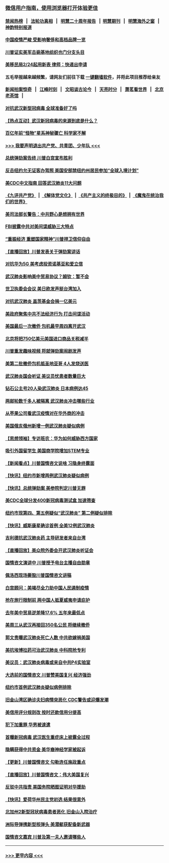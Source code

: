 ### [微信用户指南，使用浏览器打开体验更佳](https://github.com/gfw-breaker/banned-news1/blob/master/indexes/wechat-guide.md?t=0)
#### [禁闻热榜](热点新闻.md?t=0)  &nbsp;&nbsp;|&nbsp;&nbsp; [法轮功真相](https://github.com/gfw-breaker/truth/blob/master/README.md?t=0) &nbsp;&nbsp;|&nbsp;&nbsp; [明慧二十周年报告](https://github.com/gfw-breaker/mh-reports/blob/master/README.md?t=0) &nbsp;&nbsp;|&nbsp;&nbsp;[明慧期刊](https://github.com/gfw-breaker/mh-qikan) &nbsp;&nbsp;|&nbsp;&nbsp; [明慧海外之窗](https://github.com/gfw-breaker/mh-news/blob/master/README.md?t=0) &nbsp;&nbsp;|&nbsp;&nbsp; [神韵特别报道](https://github.com/gfw-breaker/mh-news/blob/master/shenyun.md?t=0)
#### [中国疫情严峻 受影响奢侈和高档品牌一览](../pages/nsc412/n11850319.md?t=02071244) 
#### [川普证实美军击毙基地组织也门分支头目](../pages/nsc412/n11850383.md?t=02071244) 
#### [美移民局2/24起用新表 律师：快递出申请](../pages/nsc412/n11848220.md?t=02071244) 
#### 五毛举报越来越频繁，请网友们前往下载 [一键翻墙软件](https://github.com/gfw-breaker/ssr-accounts)，并将此项目推荐给亲友
#### [新闻拍案惊奇](https://github.com/gfw-breaker/banned-news1/blob/master/pages/link4.md) &nbsp;&nbsp;|&nbsp;&nbsp; [江峰时刻](https://github.com/gfw-breaker/banned-news1/blob/master/pages/link4.md) &nbsp;&nbsp;|&nbsp;&nbsp; [文昭谈古论今](https://github.com/gfw-breaker/banned-news1/blob/master/pages/link4.md) &nbsp;&nbsp;|&nbsp;&nbsp; [天亮时分](https://github.com/gfw-breaker/banned-news1/blob/master/pages/link4.md) &nbsp;&nbsp;|&nbsp;&nbsp; [萧茗看世界](https://github.com/gfw-breaker/banned-news1/blob/master/pages/link4.md) &nbsp;&nbsp;|&nbsp;&nbsp; [北京老茶馆](https://github.com/gfw-breaker/banned-news1/blob/master/pages/link4.md) &nbsp;&nbsp;|&nbsp;&nbsp; 
#### [对抗武汉新型冠病毒 全球准备好了吗](../pages/nsc412/n11850142.md?t=02071244) 
#### [【热点互动】武汉新冠病毒的来源到底是什么？](../pages/nsc412/n11849749.md?t=02071244) 
#### [百亿年前“怪物”星系神秘骤亡 科学家不解](../pages/nsc412/n11849863.md?t=02071244) 
#### [>>> 我要声明退出共产党、共青团、少年队 <<<](https://github.com/begood0513/goodnews/blob/master/quit/letter.md) 
#### [总统弹劾案告终 川普白宫宣布胜利](../pages/nsc412/n11849985.md?t=02071244) 
#### [反击纽约允无证客办驾照  美国安部禁纽约州居民参加“全球入境计划”](../pages/nsc412/n11849828.md?t=02071244) 
#### [美CDC中文指南 回答武汉肺炎11大问题](../pages/nsc412/n11849703.md?t=02071244) 
#### [《九评共产党》](https://github.com/begood0513/9ping.md/blob/master/README.md) &nbsp;|&nbsp; [《解体党文化》](../../../../jtdwh.md/blob/master/README.md)  &nbsp;|&nbsp; [《共产主义的终极目的》](../../../../gczydzjmd.md/blob/master/README.md) &nbsp;|&nbsp; [《魔鬼在统治我们的世界》](../../../../mgztzwmdsj.md/blob/master/README.md) 
#### [美司法部长警告：中共野心是想拥有世界](../pages/nsc412/n11849769.md?t=02071244) 
#### [FBI披露中共对美间谍威胁三大特点](../pages/nsc412/n11849700.md?t=02071244) 
#### [“重振经济 重塑国家精神”川普捍卫信仰自由](../pages/nsc412/n11849641.md?t=02071244) 
#### [【直播回放】川普发表关于弹劾案讲话](../pages/nsc412/n11849472.md?t=02071244) 
#### [对抗华为5G 美考虑投资诺基亚和爱立信](../pages/nsc412/n11849510.md?t=02071244) 
#### [武汉肺炎影响美中贸易协议？姆钦：暂不会](../pages/nsc412/n11849497.md?t=02071244) 
#### [世卫执委会会议 美日欧发声挺台湾加入](../pages/nsc412/n11849433.md?t=02071244) 
#### [对抗武汉肺炎 盖茨基金会捐一亿美元](../pages/nsc412/n11848953.md?t=02071244) 
#### [美政府聚焦中共不法经济行为 打击间谍活动](../pages/nsc412/n11849322.md?t=02071244) 
#### [美国最后一次撤侨 包机最早周四离开武汉](../pages/nsc412/n11849395.md?t=02071244) 
#### [北京将把750亿美元美国进口商品关税减半](../pages/nsc412/n11848896.md?t=02071244) 
#### [川普重发趣味视频 将就弹劾案闹剧发声](../pages/nsc412/n11848715.md?t=02071244) 
#### [美第二批撤侨包机抵圣地亚哥 4人发烧送医](../pages/nsc412/n11847923.md?t=02071244) 
#### [武汉肺炎国会听证 美议员忧患者数量巨大](../pages/nsc412/n11844851.md?t=02071244) 
#### [钻石公主号20人染武汉肺炎 日本病例达45](../pages/nsc412/n11847823.md?t=02071244) 
#### [两邮轮数千多人被隔离 武汉肺炎冲击哪些行业](../pages/nsc412/n11847456.md?t=02071244) 
#### [从苹果公司看武汉疫情对在华外商的冲击](../pages/nsc412/n11847586.md?t=02071244) 
#### [美国俄亥俄州新增一例武汉肺炎疑似病例](../pages/nsc412/n11847714.md?t=02071244) 
#### [【思想领袖】专访班农：华为如何威胁西方国家](../pages/nsc412/n11847306.md?t=02071244) 
#### [吸引外国留学生 美国商学院增加STEM专业](../pages/nsc412/n11847417.md?t=02071244) 
#### [【新闻看点】川普国情咨文说啥 习隐身终露面](../pages/nsc412/n11847016.md?t=02071244) 
#### [【快讯】纽约市新增两例武汉肺炎疑似病例](../pages/nsc412/n11847250.md?t=02071244) 
#### [【快讯】总统弹劾案 美参院判定川普无罪](../pages/nsc412/n11847316.md?t=02071244) 
#### [美CDC全球分发400新冠病毒测试盒 加速筛查](../pages/nsc412/n11847260.md?t=02071244) 
#### [纽约市现第四、第五例疑似“武汉肺炎”   第二例疑似排除](../pages/nsc412/n11847332.md?t=02071244) 
#### [【快讯】威斯康星确诊首例 全美12例武汉肺炎](../pages/nsc412/n11847162.md?t=02071244) 
#### [吉利德抗武汉肺炎药 主导研发者来自台湾](../pages/nsc412/n11847064.md?t=02071244) 
#### [【直播回放】美众院外委会开武汉肺炎听证会](../pages/nsc412/n11846727.md?t=02071244) 
#### [国情咨文演讲中 川普授予电台主播自由勋章](../pages/nsc412/n11846815.md?t=02071244) 
#### [佩洛西现场撕毁川普国情咨文讲稿](../pages/nsc412/n11846724.md?t=02071244) 
#### [白宫顾问：美竭尽全力助中国人民遏制疫情](../pages/nsc412/n11846756.md?t=02071244) 
#### [抢在旅行限制前 两中国人抵夏威夷申请庇护](../pages/nsc412/n11846866.md?t=02071244) 
#### [去年美中贸易逆差降17.6% 五年来最低点](../pages/nsc412/n11846755.md?t=02071244) 
#### [美周三从武汉再接回350名公民 将继续撤侨](../pages/nsc412/n11846705.md?t=02071244) 
#### [郭文贵曝武汉肺炎死亡人数 中共欲嫁祸美国](../pages/nsc412/n11846240.md?t=02071244) 
#### [美抗埃博拉药可治武汉肺炎 中科院抢专利](../pages/nsc412/n11846409.md?t=02071244) 
#### [美议员：武汉肺炎病毒或来自中共P4实验室](../pages/nsc412/n11846043.md?t=02071244) 
#### [大选前的国情咨文 川普赞美国复兴 经济强劲](../pages/nsc412/n11845526.md?t=02071244) 
#### [纽约市首例武汉肺炎疑似病例排除](../pages/nsc412/n11844989.md?t=02071244) 
#### [旧金山湾区确诊夫妇病情突恶化 CDC警告或迎爆发潮](../pages/nsc412/n11845730.md?t=02071244) 
#### [美信用评分规则改  按时还款信用分提高](../pages/nsc412/n11845488.md?t=02071244) 
#### [犯下加重罪 华男被速遣](../pages/nsc412/n11845476.md?t=02071244) 
#### [首曝新冠病毒 武汉医生重症床上披露全过程](../pages/nsc412/n11845150.md?t=02071244) 
#### [隐瞒获得中共资金 美华裔神经学家被起诉](../pages/nsc412/n11844879.md?t=02071244) 
#### [【更新】川普国情咨文 勾勒连任施政重点](../pages/nsc412/n11845223.md?t=02071244) 
#### [【直播回放】川普国情咨文：伟大美国复兴](../pages/nsc412/n11842079.md?t=02071244) 
#### [反驳中共指责 美国务院晒图证明对华援助](../pages/nsc412/n11844859.md?t=02071244) 
#### [【快讯】爱荷华州民主党初选 结果很意外](../pages/nsc412/n11844878.md?t=02071244) 
#### [北加州2新型冠状病毒患者恶化 旧金山入院治疗](../pages/nsc412/n11844842.md?t=02071244) 
#### [洲际导弹携新型核弹头 美潜艇获配备新武器](../pages/nsc412/n11844680.md?t=02071244) 
#### [国情咨文嘉宾 川普及第一夫人邀请哪些人](../pages/nsc412/n11844712.md?t=02071244) 

----
#### [ >>> 更早内容 <<< ](../indexes/nsc412-earlier.md)
